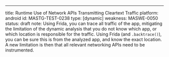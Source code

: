 ---
title: Runtime Use of Network APIs Transmitting Cleartext Traffic
platform: android
id: MASTG-TEST-0238
type: [dynamic]
weakness: MASWE-0050
status: draft
note: Using Frida, you can trace all traffic of the app, mitigating the limitation of the dynamic analysis that you do not know which app, or which location is responsible for the traffic. Using Frida (and `.backtrace()`), you can be sure this is from the analyzed app, and know the exact location. A new limitation is then that all relevant networking APIs need to be instrumented.
